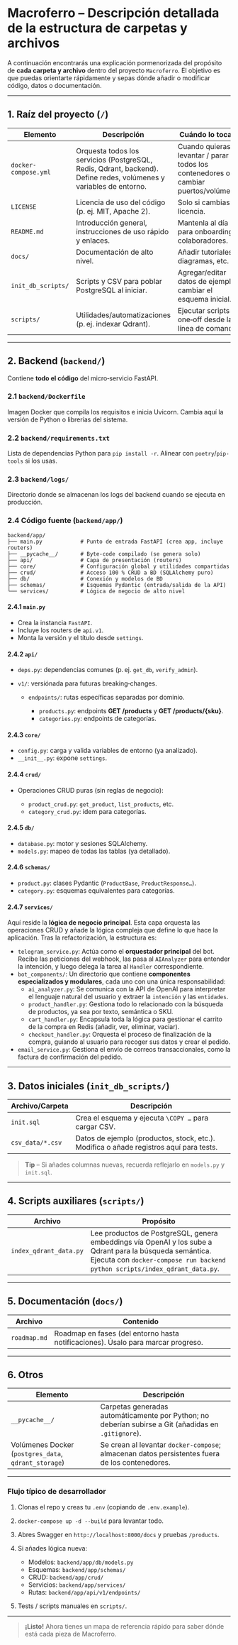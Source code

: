 # Macroferro – Descripción detallada de la estructura de carpetas y archivos

A continuación encontrarás una explicación pormenorizada del propósito de **cada carpeta y archivo** dentro del proyecto `Macroferro`. El objetivo es que puedas orientarte rápidamente y sepas dónde añadir o modificar código, datos o documentación.

---

## 1. Raíz del proyecto (`/`)

| Elemento             | Descripción                                                                                                              | Cuándo lo tocarás                                                                   |
| -------------------- | ------------------------------------------------------------------------------------------------------------------------ | ----------------------------------------------------------------------------------- |
| `docker-compose.yml` | Orquesta todos los servicios (PostgreSQL, Redis, Qdrant, backend). Define redes, volúmenes y variables de entorno. | Cuando quieras levantar / parar todos los contenedores o cambiar puertos/volúmenes. |
| `LICENSE`            | Licencia de uso del código (p. ej. MIT, Apache 2).                                                                       | Solo si cambias la licencia.                                                        |
| `README.md`          | Introducción general, instrucciones de uso rápido y enlaces.                                                             | Mantenla al día para onboarding de colaboradores.                                   |
| `docs/`              | Documentación de alto nivel.                                                                                             | Añadir tutoriales, diagramas, etc.                                                  |
| `init_db_scripts/`   | Scripts y CSV para poblar PostgreSQL al iniciar.                                                                         | Agregar/editar datos de ejemplo o cambiar el esquema inicial.                       |
| `scripts/`           | Utilidades/automatizaciones (p. ej. indexar Qdrant).                                                                     | Ejecutar scripts one‑off desde la línea de comandos.                                |

---

## 2. Backend (`backend/`)

Contiene **todo el código** del micro‑servicio FastAPI.

### 2.1 `backend/Dockerfile`

Imagen Docker que compila los requisitos e inicia Uvicorn. Cambia aquí la versión de Python o librerías del sistema.

### 2.2 `backend/requirements.txt`

Lista de dependencias Python para `pip install -r`. Alinear con `poetry`/`pip-tools` si los usas.

### 2.3 `backend/logs/`

Directorio donde se almacenan los logs del backend cuando se ejecuta en producción.

### 2.4 Código fuente (`backend/app/`)

```
backend/app/
├── main.py            # Punto de entrada FastAPI (crea app, incluye routers)
├── __pycache__/       # Byte‑code compilado (se genera solo)
├── api/               # Capa de presentación (routers)
├── core/              # Configuración global y utilidades compartidas
├── crud/              # Acceso 100 % CRUD a BD (SQLAlchemy puro)
├── db/                # Conexión y modelos de BD
├── schemas/           # Esquemas Pydantic (entrada/salida de la API)
└── services/          # Lógica de negocio de alto nivel
```

#### 2.4.1 `main.py`

* Crea la instancia `FastAPI`.
* Incluye los routers de `api.v1`.
* Monta la versión y el título desde `settings`.

#### 2.4.2 `api/`

* `deps.py`: dependencias comunes (p. ej. `get_db`, `verify_admin`).
* `v1/`: versiónada para futuras breaking‑changes.

  * `endpoints/`: rutas específicas separadas por dominio.

    * `products.py`: endpoints **GET /products** y **GET /products/{sku}**.
    * `categories.py`: endpoints de categorías.

#### 2.4.3 `core/`

* `config.py`: carga y valida variables de entorno (ya analizado).
* `__init__.py`: expone `settings`.

#### 2.4.4 `crud/`

* Operaciones CRUD puras (sin reglas de negocio):

  * `product_crud.py`: `get_product`, `list_products`, etc.
  * `category_crud.py`: idem para categorías.

#### 2.4.5 `db/`

* `database.py`: motor y sesiones SQLAlchemy.
* `models.py`: mapeo de todas las tablas (ya detallado).

#### 2.4.6 `schemas/`

* `product.py`: clases Pydantic (`ProductBase`, `ProductResponse…`).
* `category.py`: esquemas equivalentes para categorías.

#### 2.4.7 `services/`

Aquí reside la **lógica de negocio principal**. Esta capa orquesta las operaciones CRUD y añade la lógica compleja que define lo que hace la aplicación. Tras la refactorización, la estructura es:

*   `telegram_service.py`: Actúa como el **orquestador principal** del bot. Recibe las peticiones del webhook, las pasa al `AIAnalyzer` para entender la intención, y luego delega la tarea al `Handler` correspondiente.
*   `bot_components/`: Un directorio que contiene **componentes especializados y modulares**, cada uno con una única responsabilidad:
    *   `ai_analyzer.py`: Se comunica con la API de OpenAI para interpretar el lenguaje natural del usuario y extraer la `intención` y las `entidades`.
    *   `product_handler.py`: Gestiona todo lo relacionado con la búsqueda de productos, ya sea por texto, semántica o SKU.
    *   `cart_handler.py`: Encapsula toda la lógica para gestionar el carrito de la compra en Redis (añadir, ver, eliminar, vaciar).
    *   `checkout_handler.py`: Orquesta el proceso de finalización de la compra, guiando al usuario para recoger sus datos y crear el pedido.
*   `email_service.py`: Gestiona el envío de correos transaccionales, como la factura de confirmación del pedido.

---

## 3. Datos iniciales (`init_db_scripts/`)

| Archivo/Carpeta  | Descripción                                                                            |
| ---------------- | -------------------------------------------------------------------------------------- |
| `init.sql`       | Crea el esquema y ejecuta `\COPY …` para cargar CSV.                                   |
| `csv_data/*.csv` | Datos de ejemplo (productos, stock, etc.). Modifica o añade registros aquí para tests. |

> **Tip** – Si añades columnas nuevas, recuerda reflejarlo en `models.py` y `init.sql`.

---

## 4. Scripts auxiliares (`scripts/`)

| Archivo                | Propósito                                                                                                                                                                               |
| ---------------------- | --------------------------------------------------------------------------------------------------------------------------------------------------------------------------------------- |
| `index_qdrant_data.py` | Lee productos de PostgreSQL, genera embeddings vía OpenAI y los sube a Qdrant para la búsqueda semántica. Ejecuta con `docker-compose run backend python scripts/index_qdrant_data.py`. |

---

## 5. Documentación (`docs/`)

| Archivo        | Contenido                                                                        |
| -------------- | -------------------------------------------------------------------------------- |
| `roadmap.md` | Roadmap en fases (del entorno hasta notificaciones). Úsalo para marcar progreso. |

---

## 6. Otros

| Elemento                                             | Descripción                                                                                          |
| ---------------------------------------------------- | ---------------------------------------------------------------------------------------------------- |
| `__pycache__/`                                       | Carpetas generadas automáticamente por Python; no deberían subirse a Git (añadidas en `.gitignore`). |
| Volúmenes Docker (`postgres_data`, `qdrant_storage`) | Se crean al levantar `docker-compose`; almacenan datos persistentes fuera de los contenedores.       |

---

### Flujo típico de desarrollador

1. Clonas el repo y creas tu `.env` (copiando de `.env.example`).
2. `docker-compose up -d --build` para levantar todo.
3. Abres Swagger en `http://localhost:8000/docs` y pruebas `/products`.
4. Si añades lógica nueva:

   * Modelos: `backend/app/db/models.py`
   * Esquemas: `backend/app/schemas/`
   * CRUD: `backend/app/crud/`
   * Servicios: `backend/app/services/`
   * Rutas: `backend/app/api/v1/endpoints/`
5. Tests / scripts manuales en `scripts/`.

---

> **¡Listo!** Ahora tienes un mapa de referencia rápido para saber dónde está cada pieza de Macroferro.
